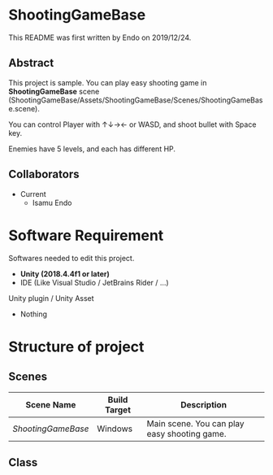 # ShootingGameBase

This README was first written by Endo on 2019/12/24.

## Abstract

This project is sample. You can play easy shooting game in **ShootingGameBase** scene (ShootingGameBase/Assets/ShootingGameBase/Scenes/ShootingGameBase.scene).

You can control Player with ↑↓→← or WASD, and shoot bullet with Space key.

Enemies have 5 levels, and each has different HP.

## Collaborators

- Current
  - Isamu Endo
  
# Software Requirement

Softwares needed to edit this project.

- **Unity (2018.4.4f1 or later)**
- IDE (Like Visual Studio / JetBrains Rider / ...)

Unity plugin / Unity Asset

- Nothing

# Structure of project

## Scenes

| Scene Name | Build Target | Description |
----|----|---- 
| *ShootingGameBase* | Windows | Main scene. You can play easy shooting game. |

## Class

